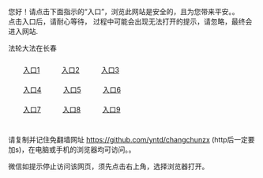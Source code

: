 您好！请点击下面指示的“入口”，浏览此网站是安全的，且为您带来平安。。 <br/>
点击入口后，请耐心等待， 过程中可能会出现无法打开的提示，请忽略，最终会进入网站. </br>

法轮大法在长春<br/>
<div style="padding:10px"><a style="margin:20px" target="_blank" href="https://dgarr6clnhg53.cloudfront.net/2Qpsp?exday" id="ccLink1" rel="nofollow">入口1</a> <a target="_blank" style="margin:20px" href="https://d3bpfnii1pb6zs.cloudfront.net/2Qpsp?gcuctimq" id="ccLink2" rel="nofollow">入口2</a> <a style="margin:20px" target="_blank" href="https://d1klnz7ivf3d8m.cloudfront.net/2Qpsp?iisfne" id="ccLink3" rel="nofollow">入口3</a></div>

<div style="padding:10px" ><a style="margin:20px" target="_blank" href="https://dgarr6clnhg53.cloudfront.net/2Qpsp?exday" id="ccLink4" rel="nofollow">入口4</a> <a style="margin:20px" href="https://d3bpfnii1pb6zs.cloudfront.net/2Qpsp?gcuctimq" target="_blank" id="ccLink5" rel="nofollow">入口5</a> <a style="margin:20px" href="https://d1klnz7ivf3d8m.cloudfront.net/2Qpsp?iisfne" target="_blank" id="ccLink6" rel="nofollow">入口6</a></div>

<div style="padding:10px"><a style="margin:20px" target="_blank" href="https://dgarr6clnhg53.cloudfront.net/2Qpsp?exday" id="ccLink7" rel="nofollow">入口7</a> <a style="margin:20px" href="https://d3bpfnii1pb6zs.cloudfront.net/2Qpsp?gcuctimq" target="_blank" id="ccLink8" rel="nofollow">入口8</a> <a style="margin:20px" target="_blank" href="https://d1klnz7ivf3d8m.cloudfront.net/2Qpsp?iisfne" id="ccLink9" rel="nofollow">入口9</a></div>

<br/>



请复制并记住免翻墙网址 https://github.com/yntd/changchunzx (http后一定要加s)，在电脑或手机的浏览器均可访问。。<br/>

微信如提示停止访问该网页，须先点击右上角，选择浏览器打开。

